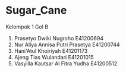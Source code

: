 # Sugar_Cane
Kelompok 1 Gol B
1. Prasetyo Dwiki Nugroho E41200694
2. Nur Allya Annisa Putri Prasetya E41200744
3. Hani'Atul Khoiriyah E41201173
4. Ajeng Tias Wulandari E41201015
5. Vasyilla Kautsar Al Fitra Yudha E41200512
